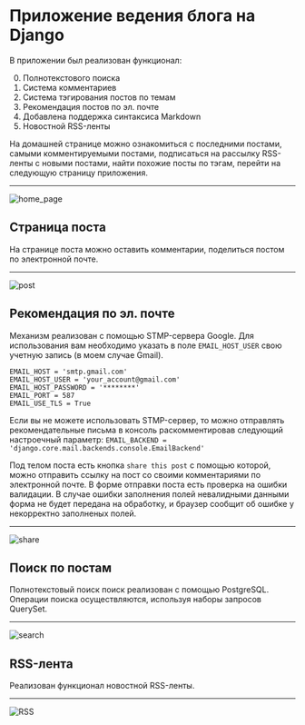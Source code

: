 # Приложение ведения блога на Django

В приложении был реализован функционал:

0. Полнотекстового поиска
1. Система комментариев 
2. Система тэгирования постов по темам
3. Рекомендация постов по эл. почте
4. Добавлена поддержка синтаксиса Markdown
5. Новостной RSS-ленты

  На домашней странице можно ознакомиться с последними постами, самыми комментируемыми постами, 
  подписаться на рассылку RSS-ленты с новыми постами, найти похожие посты по тэгам, 
  перейти на следующую страницу приложения.
  
-----
![home_page](https://sun9-77.userapi.com/impg/d4EfxzcgoSVgp7MSGK-L4Oa5NNQr_n52VtRS1w/Ah4fqNW4cAk.jpg?size=1280x717&quality=96&sign=e5de4dce0746614bb43ae7b3ad0b7cac&type=album "home")

## Страница поста
На странице поста можно оставить комментарии, поделиться постом по электронной почте.

-----
![post](https://sun9-12.userapi.com/impg/yZmXQPWsYagpVcxRD5V5QOo3Gwz2LVWDGWuh3g/iutcZS4yI2Q.jpg?size=1203x1000&quality=96&sign=d3008c65d2e5f3ed0dd68c1fb1c56ba4&type=album "post")

## Рекомендация по эл. почте

Механизм реализован с помощью STMP-сервера Google. Для использования вам необходимо указать в поле ```EMAIL_HOST_USER``` свою учетную запись (в моем случае Gmail).
```
EMAIL_HOST = 'smtp.gmail.com'
EMAIL_HOST_USER = 'your_account@gmail.com'
EMAIL_HOST_PASSWORD = '********'
EMAIL_PORT = 587
EMAIL_USE_TLS = True
```
Если вы не можете использовать STMP-сервер, то можно отправлять рекомендательные письма в консоль раскомментировав следующий настроечный параметр:
```EMAIL_BACKEND = 'django.core.mail.backends.console.EmailBackend'```

Под телом поста есть кнопка ```share this post``` с помощью которой, можно отправить ссылку на пост со своими комментариями по электронной почте.
В форме отправки поста есть проверка на ошибки валидации. 
В случае ошибки заполнения полей невалидными данными форма не будет передана на обработку, и браузер сообщит об ошибке у некорректно заполненых полей.

-----
![share](https://sun9-30.userapi.com/impg/Em3q4PLK47gPG9RT9FtTEFkBOFhtpGk4_dGHHQ/yDLnSgbHilM.jpg?size=664x503&quality=96&sign=6e82f16222b79efc7738e88cd969ce87&type=album "share")
## Поиск по постам
Полнотекстовый поиск поиск реализован с помощью PostgreSQL. Операции поиска осуществляются, используя наборы запросов QuerySet.

-----
![search](https://sun9-57.userapi.com/impg/8RapDMSBLQpONIQqfaWP464Oh09m9_1sJ-x30w/9nTA2ihC-x0.jpg?size=674x382&quality=96&sign=502b140bca822a206b129b9ef7d26848&type=album "search")

## RSS-лента
Реализован функционал новостной RSS-ленты.

-----
![RSS](https://sun9-77.userapi.com/impg/VD4ylRC6J0Gvy4QyG5wNCrMFSU_Dk2sVrBtZMw/R2qewuYdEn8.jpg?size=1198x690&quality=96&sign=a266cd2f9b511474e683a3ed68d44f4a&type=album "RSS")
